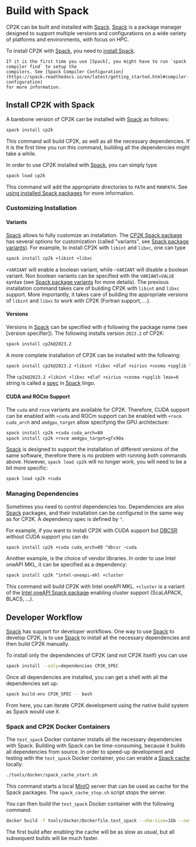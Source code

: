 # Build with Spack

CP2K can be built and installed with [Spack]. [Spack] is a package manager designed to support
multiple versions and configurations on a wide variety of platforms and environments, with focus on
HPC.

To install CP2K with [Spack], you need to [install Spack].

```{note}
If it is the first time you use [Spack], you might have to run `spack compiler find` to setup the
compilers. See [Spack Compiler Configuration](https://spack.readthedocs.io/en/latest/getting_started.html#compiler-configuration)
for more information.
```

## Install CP2K with Spack

A barebone version of CP2K can be installed with [Spack] as follows:

```bash
spack install cp2k
```

This command will build CP2K, as well as all the necessary dependencies. If it is the first time you
run this command, building all the dependencies might take a while.

In order to use CP2K installed with [Spack], you can simply type

```bash
spack load cp2k
```

This command will add the appropriate directories to `PATH` and `MANPATH`. See
[using installed Spack packages] for more information.

### Customizing Installation

#### Variants

[Spack] allows to fully customize an installation. The [CP2K Spack package] has several options for
customization (called "variants", see [Spack package variants]). For example, to install CP2K with
`libint` and `libxc`, one can type

```bash
spack install cp2k +libint +libxc
```

`+VARIANT` will enable a boolean variant, while `~VARIANT` will disable a boolean variant. Non
boolean variants can be specified with the `VARIANT=VALUE` syntax (see [Spack package variants] for
more details). The previous installation command takes care of building CP2K with `libint` and
`libxc` support. More importantly, it takes care of building the appropriate versions of `libint`
and `libxc` to work with CP2K (Fortran support, ...).

#### Versions

Versions in [Spack] can be specified with `@` following the package name (see \[version
specifier\]). The following installs version `2023.2` of CP2K:

```bash
spack install cp2k@2023.2
```

A more complete installation of CP2K can be installed with the following:

```bash
spack install cp2k@2023.2 +libint +libxc +dlaf +sirius +cosma +spglib lmax=6 
```

The `cp2k@2023.2 +libint +libxc +dlaf +sirius +cosma +spglib lmax=6` string is called a [spec] in
[Spack] lingo.

#### CUDA and ROCm Support

The `cuda` and `rocm` variants are available for CP2K. Therefore, CUDA support can be enabled with
`+cuda` and ROCm support can be enabled with `+rocm`. `cuda_arch` and `amdgpu_target` allow
specifying the GPU architecture:

```bash
spack install cp2k +cuda cuda_arch=80
spack install cp2k +rocm amdgpu_target=gfx90a
```

[Spack] is designed to support the installation of different versions of the same software,
therefore there is no problem with running _both_ commands above. However, `spack load cp2k` will no
longer work, you will need to be a bit more specific:

```bash
spack load cp2k +cuda
```

### Managing Dependencies

Sometimes you need to control dependencies too. Dependencies are also [Spack] packages, and their
installation can be configured in the same way as for CP2K. A dependency spec is defined by `^`.

For example, if you want to install CP2K with CUDA support but [DBCSR] without CUDA support you can
do

```bash
spack install cp2k +cuda cuda_arch=80 ^dbcsr ~cuda
```

Another example, is the choice of vendor libraries. In order to use Intel oneAPI MKL, it can be
specified as a dependency:

```bash
spack install cp2k ^intel-oneapi-mkl +cluster
```

This command will build CP2K with Intel oneAPI MKL. `+cluster` is a variant of the
[Intel oneAPI Spack package] enabling cluster support (ScaLAPACK, BLACS, ...).

## Developer Workflow

[Spack] has support for developer workflows. One way to use [Spack] to develop CP2K, is to use
[Spack] to install all the necessary dependencies and then build CP2K manually.

To install only the dependencies of CP2K (and not CP2K itself) you can use

```bash
spack install --only=dependencies CP2K_SPEC
```

Once all dependencies are installed, you can get a shell with all the dependencies set up:

```bash
spack build-env CP2K_SPEC -- bash
```

From here, you can iterate CP2K development using the native build system as Spack would use it.

### Spack and CP2K Docker Containers

The `test_spack` Docker container installs all the necessary dependencies with Spack.
Building with Spack can be time-consuming, because it builds all dependencies from source.
In order to speed-up development and testing with the `test_spack` Docker container,
you can enable a [Spack cache] locally:

```bash
./tools/docker/spack_cache_start.sh
```

This command starts a local [MinIO] server that can be used as cache for the Spack packages.
The `spack_cache_stop.sh` script stops the server.

You can then build the `test_spack` Docker container with the following command:

```bash
docker build -f tools/docker/Dockerfile.test_spack --shm-size=1Gb --network=host . 
```

The first build after enabling the cache will be as slow as usual, but all subsequent builds will be much faster.

[cp2k spack package]: https://packages.spack.io/package.html?name=cp2k
[dbcsr]: https://cp2k.github.io/dbcsr/develop/
[install spack]: https://spack.readthedocs.io/en/latest/getting_started.html#installation
[intel oneapi spack package]: https://packages.spack.io/package.html?name=intel-oneapi-mkl
[spack]: https://spack.readthedocs.io/en/latest/
[spack package variants]: https://spack.readthedocs.io/en/latest/basic_usage.html#variants
[spec]: https://spack.readthedocs.io/en/latest/basic_usage.html#specs-dependencies
[using installed spack packages]: https://spack.readthedocs.io/en/latest/basic_usage.html#using-installed-packages
[minio]: https://min.io/
[spack cache]: https://spack-tutorial.readthedocs.io/en/latest/tutorial_binary_cache.html
